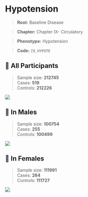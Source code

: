 # Hypotension

> **Root:** Baseline Disease  

> **Chapter:** Chapter IX- Circulatory  

> **Phenotype:** Hypotension  

> **Code:** `I9_HYPOTE`

## 🧪 All Participants  
> Sample size: **212745**  
> Cases: **519**  
> Controls: **212226**
<img src="/Disease/Figures/ALL/Baseline/I9_HYPOTE.png"/>
<CsvTable src="/Disease_Data/ALL/Baseline/LG_I9_HYPOTE.csv" label="🔍 View full results" />

## 👨 In Males  
> Sample size: **100754**  
> Cases: **255**  
> Controls: **100499**
<img src="/Disease/Figures/Male/Baseline/I9_HYPOTE.png"/>
<CsvTable src="/Disease_Data/Male/Baseline/LG_I9_HYPOTE.csv" label="🔍 View full results" />

## 👩 In Females  
> Sample size: **111991**  
> Cases: **264**  
> Controls: **111727**
<img src="/Disease/Figures/Female/Baseline/I9_HYPOTE.png"/>
<CsvTable src="/Disease_Data/Female/Baseline/LG_I9_HYPOTE.csv" label="🔍 View full results" />
